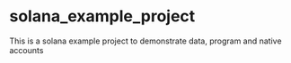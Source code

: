 # solana_example_project
This is a solana example project to demonstrate data, program and native accounts
